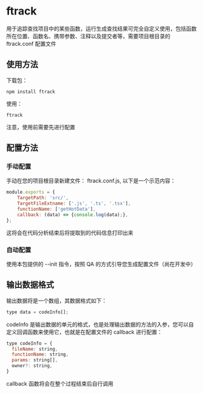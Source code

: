 # ftrack
用于追踪查找项目中的某些函数，运行生成查找结果可完全自定义使用，包括函数所在位置、函数名、携带参数、注释以及提交者等，需要项目根目录的 ftrack.conf 配置文件

## 使用方法
下载包：
```
npm install ftrack
```
使用：
```
ftrack
```
注意，使用前需要先进行配置
## 配置方法
### 手动配置
手动在您的项目根目录新建文件： ftrack.conf.js, 以下是一个示范内容：
```javascript
module.exports = {
	TargetPath: 'src/',
	TargetFileExtname: ['.js', '.ts', '.tsx'],
	functionName: ['getHotData'],
	callback: (data) => {console.log(data);},
};
```
这将会在代码分析结束后将提取到的代码信息打印出来

### 自动配置
使用本包提供的 --init 指令，按照 QA 的方式引导您生成配置文件（尚在开发中）

## 输出数据格式
输出数据将是一个数组，其数据格式如下：
```javascript
type data = codeInfo[];
```
codeInfo 是输出数据的单元的格式，也是处理输出数据的方法的入参，您可以自定义回调函数来使用它，也就是在配置文件的 callback 进行配置：
```javascript
type codeInfo = {
  fileName: string,
  functionName: string,
  params: string[],
  owner?: string,
}
```
callback 函数将会在整个过程结束后自行调用

